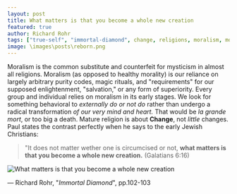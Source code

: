 ```yaml
---
layout: post
title: What matters is that you become a whole new creation
featured: true
author: Richard Rohr
tags: ["true-self", "immortal-diamond", change, religions, moralism, morality, enlightenment, creation, patience]
image: \images\posts\reborn.png
---
```


Moralism is the common substitute and counterfeit for mysticism in almost all religions. Moralism (as opposed to healthy morality) is our reliance on largely arbitrary purity codes, magic rituals, and "requirements" for our supposed enlightenment, "salvation," or any form of superiority. Every group and individual relies on moralism in its early stages. We look for something behavioral to _externally do or not do_ rather than undergo a radical transformation _of our very mind and heart._ That would be _la grande mort_, or too big a death. Mature religion is about **Change**, not _little_ changes. Paul states the contrast perfectly when he says to the early Jewish Christians: 

>"It does not matter wether one is circumcised or not, **what matters is that you become a whole new creation.**
(Galatians 6:16)

![What matters is that you become a whole new creation](readsandquotes\images\posts\wildlife.png)

― Richard Rohr, "_Immortal Diamond_", pp.102-103